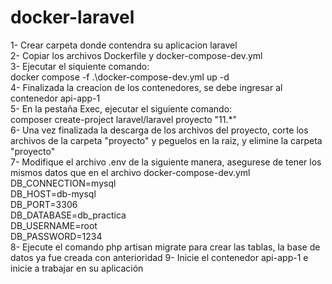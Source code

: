 # docker-laravel  

1- Crear carpeta donde contendra su aplicacion laravel  
2- Copiar los archivos Dockerfile y docker-compose-dev.yml  
3- Ejecutar el siquiente comando:  
  docker compose -f .\docker-compose-dev.yml up -d  
4- Finalizada la creacion de los contenedores, se debe ingresar al contenedor api-app-1  
5- En la pestaña Exec, ejecutar el siguiente comando:  
  composer create-project laravel/laravel proyecto "11.*"  
6- Una vez finalizada la descarga de los archivos del proyecto, corte los archivos de la carpeta "proyecto" y peguelos en la raiz, y elimine la carpeta "proyecto"  
7- Modifique el archivo .env de la siguiente manera, asegurese de tener los mismos datos que en el archivo docker-compose-dev.yml  
  DB_CONNECTION=mysql  
  DB_HOST=db-mysql  
  DB_PORT=3306  
  DB_DATABASE=db_practica  
  DB_USERNAME=root  
  DB_PASSWORD=1234  
8- Ejecute el comando php artisan migrate para crear las tablas, la base de datos ya fue creada con anterioridad 
9- Inicie el contenedor api-app-1 e inicie a trabajar en su aplicación  
